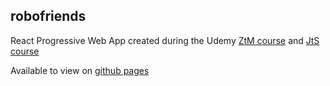 ## robofriends

React Progressive Web App created during the Udemy [ZtM course](https://www.udemy.com/the-complete-web-developer-zero-to-mastery/) and [JtS course](https://www.udemy.com/the-complete-junior-to-senior-web-developer-roadmap/)

Available to view on [github pages](https://theale27.github.io/robofriends/)
